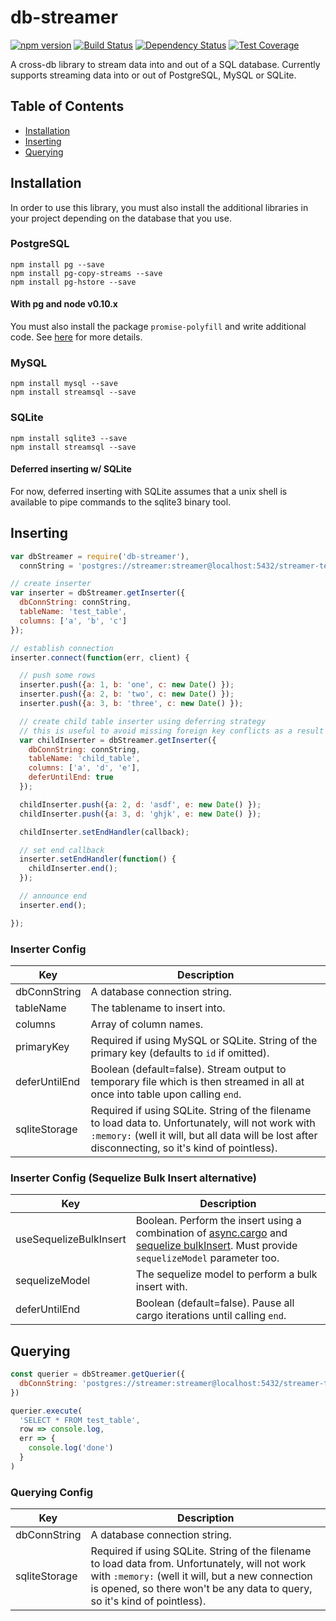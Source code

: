 # db-streamer

[![npm version](https://badge.fury.io/js/db-streamer.svg)](http://badge.fury.io/js/db-streamer) [![Build Status](https://travis-ci.org/evansiroky/db-streamer.svg?branch=master)](https://travis-ci.org/evansiroky/db-streamer) [![Dependency Status](https://david-dm.org/evansiroky/db-streamer.svg)](https://david-dm.org/evansiroky/db-streamer) [![Test Coverage](https://codeclimate.com/github/evansiroky/db-streamer/badges/coverage.svg)](https://codeclimate.com/github/evansiroky/db-streamer/coverage)

A cross-db library to stream data into and out of a SQL database.  Currently supports streaming data into or out of PostgreSQL, MySQL or SQLite.

## Table of Contents

* [Installation](#installation)
* [Inserting](#inserting)
* [Querying](#querying)

## Installation

In order to use this library, you must also install the additional libraries in your project depending on the database that you use.

### PostgreSQL

    npm install pg --save
    npm install pg-copy-streams --save
    npm install pg-hstore --save

#### With pg and node v0.10.x

You must also install the package `promise-polyfill` and write additional code.  See [here](https://github.com/brianc/node-postgres/issues/1057) for more details.

### MySQL

    npm install mysql --save
    npm install streamsql --save

### SQLite

    npm install sqlite3 --save
    npm install streamsql --save

#### Deferred inserting w/ SQLite

For now, deferred inserting with SQLite assumes that a unix shell is available to pipe commands to the sqlite3 binary tool.

## Inserting

```js
var dbStreamer = require('db-streamer'),
  connString = 'postgres://streamer:streamer@localhost:5432/streamer-test';

// create inserter
var inserter = dbStreamer.getInserter({
  dbConnString: connString,
  tableName: 'test_table',
  columns: ['a', 'b', 'c']
});

// establish connection
inserter.connect(function(err, client) {

  // push some rows
  inserter.push({a: 1, b: 'one', c: new Date() });
  inserter.push({a: 2, b: 'two', c: new Date() });
  inserter.push({a: 3, b: 'three', c: new Date() });

  // create child table inserter using deferring strategy
  // this is useful to avoid missing foreign key conflicts as a result of race conditions
  var childInserter = dbStreamer.getInserter({
    dbConnString: connString,
    tableName: 'child_table',
    columns: ['a', 'd', 'e'],
    deferUntilEnd: true
  });

  childInserter.push({a: 2, d: 'asdf', e: new Date() });
  childInserter.push({a: 3, d: 'ghjk', e: new Date() });

  childInserter.setEndHandler(callback);

  // set end callback
  inserter.setEndHandler(function() {
    childInserter.end();
  });

  // announce end
  inserter.end();

});
```

### Inserter Config

| Key | Description |
| --- | --- |
| dbConnString | A database connection string. |
| tableName | The tablename to insert into. |
| columns | Array of column names. |
| primaryKey | Required if using MySQL or SQLite.  String of the primary key (defaults to `id` if omitted). |
| deferUntilEnd | Boolean (default=false).  Stream output to temporary file which is then streamed in all at once into table upon calling `end`. |
| sqliteStorage | Required if using SQLite.  String of the filename to load data to.  Unfortunately, will not work with `:memory:` (well it will, but all data will be lost after disconnecting, so it's kind of pointless). |

### Inserter Config (Sequelize Bulk Insert alternative)

| Key | Description |
| --- | --- |
| useSequelizeBulkInsert | Boolean.  Perform the insert using a combination of [async.cargo](https://github.com/caolan/async#cargo) and [sequelize bulkInsert](http://docs.sequelizejs.com/en/latest/api/model/#bulkcreaterecords-options-promisearrayinstance).  Must provide `sequelizeModel` parameter too. |
| sequelizeModel | The sequelize model to perform a bulk insert with. |
| deferUntilEnd | Boolean (default=false).  Pause all cargo iterations until calling `end`. |

## Querying

```js
const querier = dbStreamer.getQuerier({
  dbConnString: 'postgres://streamer:streamer@localhost:5432/streamer-test'
})

querier.execute(
  'SELECT * FROM test_table',
  row => console.log,
  err => {
    console.log('done')
  }
)
```

### Querying Config

| Key | Description |
| --- | --- |
| dbConnString | A database connection string. |
| sqliteStorage | Required if using SQLite.  String of the filename to load data from.  Unfortunately, will not work with `:memory:` (well it will, but a new connection is opened, so there won't be any data to query, so it's kind of pointless). |
